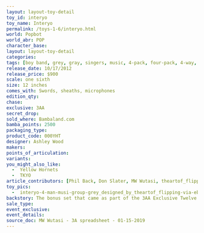 ```yaml
---
layout: layout-toy-detail 
toy_id: interyo
toy_name: Interyo
permalink: /toys-1-6/interyo.html
world: Popbot
world_abr: POP
character_base: 
layout: layout-toy-detail
categories: 
tags: [boy band, grey, gray, singers, music, 4-pack, four-pack, 4-way, four way]
release_date: 10/17/2012
release_price: $900 
scale: one sixth
size: 12 inches
comes_with: Swords, sheaths, microphones
edition_qty: 
chase: 
exclusive: 3AA
secret_drop: 
sold_where: Bambaland.com
bamba_points: 2500
packaging_type: 
product_code: 000YHT
designer: Ashley Wood
makers: 
points_of_articulation: 
variants: 
you_might_also_like: 
  -  Yellow Hornets
  -  TKYO
article_contributors: [Phil Back, Don Slater, MW Wutasi, theartof_flipping]
toy_pics: 
  -  interyo-4-man-musi-group-grey_designed_by_theartof_flipping-via-ebay.jpg
backstory: The bonus set that came as part of the 3AA Exclusive Twelve Figure Set with Yellow Hornets and TKO
sale_type: 
event_exclusive: 
event_details: 
source_doc: MW Wutasi - 3A spreadsheet - 01-15-2019
---
```

